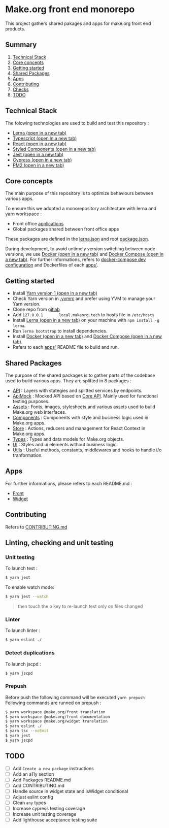 # Make.org front end monorepo 
This project gathers shared pakages and apps for make.org front end products.

## Summary
1. [Technical Stack](#technical_stack)
2. [Core concepts](#core_concepts)
3. [Getting started](#getting_started)
4. [Shared Packages](#shared_packages)
5. [Apps](#apps)
6. [Contributing](#contributing)
7. [Checks](#contributing)
8. [TODO](#todo)


## <a name="technical_stack"></a>Technical Stack
The folowing technologies are used to build and test this repository :
- <a href="https://github.com/lerna/lerna" target="_blank">Lerna (open in a new tab)</a>
- <a href="https://github.com/microsoft/TypeScript/" target="_blank">Typescript (open in a new tab)</a>
- <a href="https://github.com/facebook/react/" target="_blank">React (open in a new tab)</a>
- <a href="https://styled-components.com/" target="_blank">Styled Components (open in a new tab)</a>
- <a href="https://jestjs.io/" target="_blank">Jest (open in a new tab)</a>
- <a href="https://www.cypress.io/" target="_blank">Cypress (open in a new tab)</a>
- <a href="https://pm2.keymetrics.io/" target="_blank">PM2 (open in a new tab)</a>


## <a name="core_concepts"></a>Core concepts
The main purpose of this repository is to optimize behaviours between various apps.

To ensure this we adopted a monorepository architecture with lerna and yarn workspace :
- Front office [applications](./apps)
- Global packages shared between front office apps

These packages are defined in the [lerna.json](./lerna.json) and root [package.json](./package.json).

During development, to avoid untimely version switching between node versions, we use <a href="https://www.docker.com/" target="_blank">Docker (open in a new tab)</a> and <a href="https://docs.docker.com/compose/install/" target="_blank">Docker Compose (open in a new tab)</a>.
For further informations, refers to [docker-compose dev configuration](./docker-compose.dev.yaml) and Dockerfiles of each [apps'](./apps).


## <a name="getting_started"></a>Getting started
- Install <a href="https://classic.yarnpkg.com/" target="_blank">Yarn version 1 (open in a new tab)</a>
- Check Yarn version in [.yvmrc](./.yvmrc) and prefer using YVM to manage your Yarn version.
- Clone repo from [gitlab](https://gitlab.com/makeorg/platform/monofront)
- Add `127.0.0.1       local.makeorg.tech` to hosts file in `/etc/hosts`
- Install <a href="https://github.com/lerna/lerna" target="_blank">Lerna (open in a new tab)</a> on your machine with `npm install -g lerna`.
- Run `lerna bootstrap` to install dependencies.
- Install <a href="https://docs.docker.com/get-docker/" target="_blank">Docker (open in a new tab)</a> and <a href="https://docs.docker.com/compose/install/" target="_blank">Docker Compose (open in a new tab)</a>.
- Refers to each [apps'](./apps) README file to build and run.


## <a name="shared_packages"></a>Shared Packages
The purpose of the shared packages is to gather parts of the codebase used to build various apps.
They are splitted in 8 packages :
- [API](./api/README.md) : Layers with stategies and splitted services by endpoints.
- [ApiMock](./apimock/README.md) : Mocked API based on [Core API](https://gitlab.com/makeorg/platform/core-api). Mainly used for functional testing purposes.
- [Assets](./assets/REAME.md) : Fonts, images, stylesheets and various assets used to build Make.org web interfaces.
- [Components](./components/REAME.md) : Components with style and business logic used in Make.org apps.
- [Store](./store/REAME.md) : Actions, reducers and  management for React Context in Make.org apps.
- [Types](./types/REAME.md) : Types and data models for Make.org objects.
- [UI](./ui/README.md) : Styles and ui elements without business logic.
- [Utils](./utils/README.md) : Useful methods, constants, middlewares and hooks to handle i/o tranformation.


## <a name="apps"></a>Apps
For further informations, please refers to each README.md :
- [Front](./apps/front/README.md)
- [Widget](./apps/widget/README.md)


## <a name="contributing"></a>Contributing
Refers to [CONTRIBUTING.md](./CONTRIBUTING.md)


## <a name="checks"></a>Linting, checking and unit testing
### Unit testing
To launch test :
``` bash
$ yarn jest
```


To enable watch mode: 
``` bash
$ yarn jest --watch
```
> then touch the o key to re-launch test only on files changed


### Linter
To launch linter :
``` bash
$ yarn eslint ./
```

### Detect duplications
To launch jscpd :
``` bash
$ yarn jscpd
```

### Prepush 
Before push the following command will be executed `yarn prepush`
Following commands are runned on prepush :
``` bash
$ yarn workspace @make.org/front translation
$ yarn workspace @make.org/front documentation
$ yarn workspace @make.org/widget translation
$ yarn eslint ./
$ yarn tsc --noEmit
$ yarn jest
$ yarn jscpd
```


## <a name="todo"></a>TODO
- [ ] Add `Create a new package` instructions
- [ ] Add an a11y section
- [ ] Add Packages README.md
- [ ] Add CONTRIBUTING.md
- [ ] Handle source in widget state and isWidget conditional
- [ ] Adjust eslint config
- [ ] Clean `any` types
- [ ] Increase cypress testing coverage
- [ ] Increase unit testing coverage
- [ ] Add lighthouse acceptance testing suite